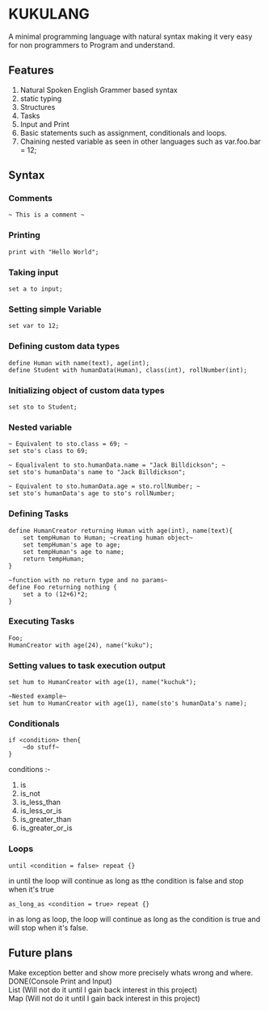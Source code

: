 # KUKULANG
A minimal programming language with natural syntax making it very easy for non programmers to Program and understand.

## Features
1. Natural Spoken English Grammer based syntax
2. static typing
3. Structures
4. Tasks
1. Input and Print
5. Basic statements such as assignment, conditionals and loops.
6. Chaining nested variable as seen in other languages such as var.foo.bar = 12;

## Syntax
### Comments
```
~ This is a comment ~
```
### Printing
```
print with "Hello World";
```
### Taking input
```
set a to input;
```
### Setting simple Variable
```
set var to 12;
```
### Defining custom data types
```
define Human with name(text), age(int);
define Student with humanData(Human), class(int), rollNumber(int);
```
### Initializing object of custom data types
```
set sto to Student;
```
### Nested variable
```
~ Equivalent to sto.class = 69; ~
set sto's class to 69;

~ Equalivalent to sto.humanData.name = "Jack Billdickson"; ~
set sto's humanData's name to "Jack Billdickson";

~ Equivalent to sto.humanData.age = sto.rollNumber; ~
set sto's humanData's age to sto's rollNumber;
```
### Defining Tasks
```
define HumanCreator returning Human with age(int), name(text){
	set tempHuman to Human; ~creating human object~
	set tempHuman's age to age;
	set tempHuman's age to name;
	return tempHuman;
}

~function with no return type and no params~
define Foo returning nothing {
	set a to (12+6)*2;
}
```
### Executing Tasks
```
Foo;
HumanCreator with age(24), name("kuku");
```
### Setting values to task execution output
```
set hum to HumanCreator with age(1), name("kuchuk");

~Nested example~
set hum to HumanCreator with age(1), name(sto's humanData's name);
```

### Conditionals
```
if <condition> then{
	~do stuff~
}
```
conditions :- <br>
1. is
1. is_not
1. is_less_than
1. is_less_or_is
1. is_greater_than
1. is_greater_or_is

### Loops
```
until <condition = false> repeat {}
```
in until the loop will continue as long as tthe condition is false and stop when it's true
```
as_long_as <condition = true> repeat {}
```
in as long as loop, the loop will continue as long as the condition is true and will stop when it's false.

## Future plans
Make exception better and show more precisely whats wrong and where.
DONE(Console Print and Input) <br>
List (Will not do it until I gain back interest in this project) <br>
Map (Will not do it until I gain back interest in this project) <br>
